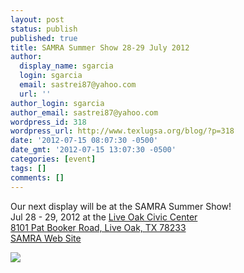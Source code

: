 ```yaml
---
layout: post
status: publish
published: true
title: SAMRA Summer Show 28-29 July 2012
author:
  display_name: sgarcia
  login: sgarcia
  email: sastrei87@yahoo.com
  url: ''
author_login: sgarcia
author_email: sastrei87@yahoo.com
wordpress_id: 318
wordpress_url: http://www.texlugsa.org/blog/?p=318
date: '2012-07-15 08:07:30 -0500'
date_gmt: '2012-07-15 13:07:30 -0500'
categories: [event]
tags: []
comments: []
---
```

<p>Our next display will be at the SAMRA Summer Show!<br />
Jul 28 - 29, 2012 at the <a href="http://www.liveoaktx.net/display_main.php?pg=civic_center">Live Oak Civic Center</a><br />
<a href="http://maps.google.com/maps?f=d&source=s_d&saddr=&daddr=8101+Pat+Booker+Road,+Live+Oak,+TX+78233+(Live+Oak+Civic+Center)&hl=en&geocode=CcHKHqR8pi8OFQ8VwwEdhJ0j-iHtZW9Y1D5QnA&mra=ls&sll=29.56224,-98.329214&sspn=0.007624,0.016512&ie=UTF8&ll=29.562128,-98.329214&spn=0.007858,0.016512&z=17">8101 Pat Booker Road, Live Oak, TX 78233</a><br />
 <a href="http://www.samratx.org/">SAMRA Web Site</a></p>
<p><a target="_blank" href="https://www.google.com/calendar/event?action=TEMPLATE&tmeid=Ymhhc3VldnBydWpmMDJnM2pmbmkwNGFrcmcgb2c1dnUwbGFlOTR0cnJlY2h0ZDFhaDZpbzBAZw&tmsrc=og5vu0lae94trrechtd1ah6io0%40group.calendar.google.com"><img border="0" src="http://www.google.com/calendar/images/ext/gc_button1_en.gif"/></a></p>

